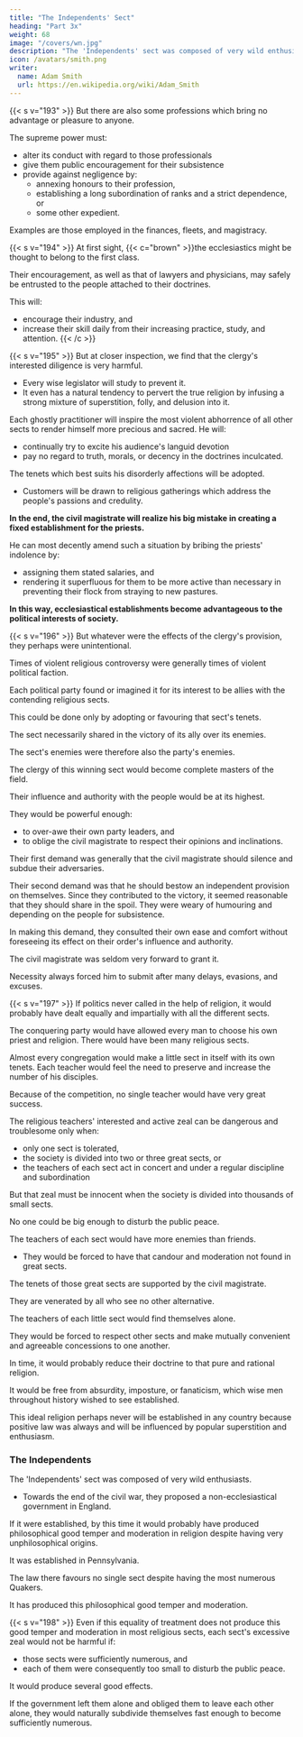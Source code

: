 ```yaml
---
title: "The Independents' Sect"
heading: "Part 3x"
weight: 68
image: "/covers/wn.jpg"
description: "The 'Independents' sect was composed of very wild enthusiasts, established in Pennsylvania."
icon: /avatars/smith.png
writer:
  name: Adam Smith
  url: https://en.wikipedia.org/wiki/Adam_Smith
---
```



{{< s v="193" >}} But there are also some professions which bring no advantage or pleasure to anyone.

The supreme power must:
- alter its conduct with regard to those professionals
- give them public encouragement for their subsistence
- provide against negligence by:
  - annexing honours to their profession,
  - establishing a long subordination of ranks and a strict dependence, or
  - some other expedient.

Examples are those employed in the finances, fleets, and magistracy.


{{< s v="194" >}} At first sight, {{< c="brown" >}}the ecclesiastics might be thought to belong to the first class.

Their encouragement, as well as that of lawyers and physicians, may safely be entrusted to the people attached to their doctrines. 

This will:
- encourage their industry, and
- increase their skill daily from their increasing practice, study, and attention.
{{< /c >}}


{{< s v="195" >}} But at closer inspection, we find that the clergy's interested diligence is very harmful.
- Every wise legislator will study to prevent it.
- It even has a natural tendency to pervert the true religion by infusing a strong mixture of superstition, folly, and delusion into it.

Each ghostly practitioner will inspire the most violent abhorrence of all other sects to render himself more precious and sacred. He will:
- continually try to excite his audience's languid devotion
- pay no regard to truth, morals, or decency in the doctrines inculcated.

The tenets which best suits his disorderly affections will be adopted.
- Customers will be drawn to religious gatherings which address the people's passions and credulity.

**In the end, the civil magistrate will realize his big mistake in creating a fixed establishment for the priests.**

He can most decently amend such a situation by bribing the priests' indolence by:
- assigning them stated salaries, and
- rendering it superfluous for them to be more active than necessary in preventing their flock from straying to new pastures.

**In this way, ecclesiastical establishments become advantageous to the political interests of society.**


{{< s v="196" >}} But whatever were the effects of the clergy's provision, they perhaps were unintentional.

Times of violent religious controversy were generally times of violent political faction.

Each political party found or imagined it for its interest to be allies with the contending religious sects.

This could be done only by adopting or favouring that sect's tenets.

The sect necessarily shared in the victory of its ally over its enemies.

The sect's enemies were therefore also the party's enemies.

The clergy of this winning sect would become complete masters of the field.

Their influence and authority with the people would be at its highest.

They would be powerful enough:
- to over-awe their own party leaders, and
- to oblige the civil magistrate to respect their opinions and inclinations.

Their first demand was generally that the civil magistrate should silence and subdue their adversaries.

Their second demand was that he should bestow an independent provision on themselves.
Since they contributed to the victory, it seemed reasonable that they should share in the spoil.
They were weary of humouring and depending on the people for subsistence.

In making this demand, they consulted their own ease and comfort without foreseeing its effect on their order's influence and authority.

The civil magistrate was seldom very forward to grant it.

Necessity always forced him to submit after many delays, evasions, and excuses.


{{< s v="197" >}} If politics never called in the help of religion, it would probably have dealt equally and impartially with all the different sects.

The conquering party would have allowed every man to choose his own priest and religion.
There would have been many religious sects.

Almost every congregation would make a little sect in itself with its own tenets.
Each teacher would feel the need to preserve and increase the number of his disciples.

Because of the competition, no single teacher would have very great success.

The religious teachers' interested and active zeal can be dangerous and troublesome only when:
- only one sect is tolerated,
- the society is divided into two or three great sects, or
- the teachers of each sect act in concert and under a regular discipline and subordination

But that zeal must be innocent when the society is divided into thousands of small sects.

No one could be big enough to disturb the public peace.

The teachers of each sect would have more enemies than friends.
- They would be forced to have that candour and moderation not found in great sects.

The tenets of those great sects are supported by the civil magistrate.

They are venerated by all who see no other alternative.

The teachers of each little sect would find themselves alone.

They would be forced to respect other sects and make mutually convenient and agreeable concessions to one another.

In time, it would probably reduce their doctrine to that pure and rational religion.

It would be free from absurdity, imposture, or fanaticism, which wise men throughout history wished to see established.

This ideal religion perhaps never will be established in any country because positive law was always and will be influenced by popular superstition and enthusiasm.


### The Independents

The 'Independents' sect was composed of very wild enthusiasts.
- Towards the end of the civil war, they proposed a non-ecclesiastical government in England.

If it were established, by this time it would probably have produced philosophical good temper and moderation in religion despite having very unphilosophical origins.

It was established in Pennsylvania.

The law there favours no single sect despite having the most numerous Quakers.

It has produced this philosophical good temper and moderation.


{{< s v="198" >}} Even if this equality of treatment does not produce this good temper and moderation in most religious sects, each sect's excessive zeal would not be harmful if:
- those sects were sufficiently numerous, and
- each of them were consequently too small to disturb the public peace.

It would produce several good effects.

If the government left them alone and obliged them to leave each other alone, they would naturally subdivide themselves fast enough to become sufficiently numerous.
